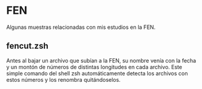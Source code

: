 # FEN

Algunas muestras relacionadas con mis estudios en la FEN.

## fencut.zsh
Antes al bajar un archivo que subían a la FEN, su nombre venía con la fecha y un montón de números de distintas longitudes en cada archivo. Este simple comando del shell zsh automáticamente detecta los archivos con estos números y los renombra quitándoselos. 
